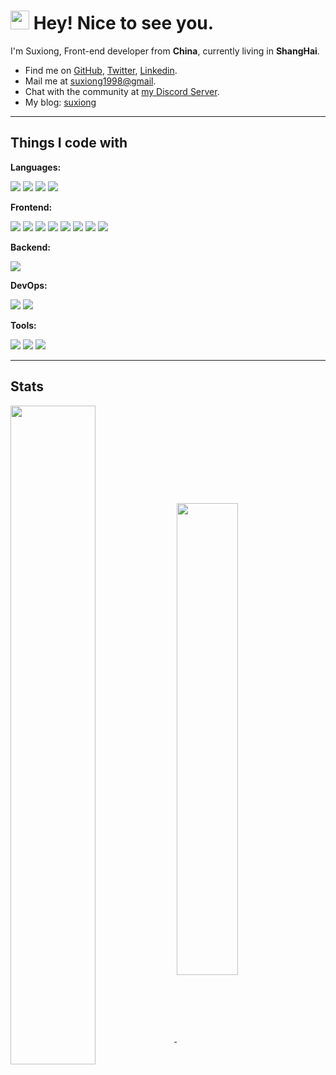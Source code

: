 # <img src="https://emojis.slackmojis.com/emojis/images/1531849430/4246/blob-sunglasses.gif?1531849430" width="30"/> Hey! Nice to see you.

I'm Suxiong, Front-end developer from **China**, currently living in **ShangHai**.

- Find me on [GitHub](https://github.com/YeSuX), [Twitter](https://twitter.com/YeSuX1998), [Linkedin](https://discord.gg/evZrD9h5qW).
- Mail me at [suxiong1998@gmail](mailto:suxiong1998@gmail.com).
- Chat with the community at [my Discord Server](https://discord.gg/evZrD9h5qW).
- My blog: [suxiong](https://yesux.github.io/)

---
## Things I code with

**Languages:**
<p align="left">
    <img src="https://img.shields.io/badge/HTML5-E34F26?style=flat-square&logo=html5&logoColor=white" />
    <img src="https://img.shields.io/badge/CSS3-1572B6?style=flat-square&logo=css3&logoColor=white" />
    <img src="https://img.shields.io/badge/JavaScript-323330?style=flat-square&logo=javascript&logoColor=F7DF1E" />
    <img src="https://img.shields.io/badge/TypeScript-007ACC?style=flat-square&logo=typescript&logoColor=white" />
</p>

**Frontend:**
<p align="left">
    <img src="https://img.shields.io/badge/Vue.js-35495E?style=flat-square&logo=vuedotjs&logoColor=4FC08D" />
    <img src="https://img.shields.io/badge/Nuxt.js-00C58E?style=flat-square&logo=nuxtdotjs&logoColor=white" />
    <img src="https://img.shields.io/badge/React-20232A?style=flat-square&logo=react&logoColor=61DAFB" />
    <img src="https://img.shields.io/badge/Next.js-000000?style=flat-square&logo=nextdotjs&logoColor=white" />
    <img src="https://img.shields.io/badge/Webpack-8DD6F9?style=flat-square&logo=webpack&logoColor=white" />
    <img src="https://img.shields.io/badge/Vite-646CFF?style=flat-square&logo=vite&logoColor=white" />
    <img src="https://img.shields.io/badge/Turborepo-EF4444?style=flat-square&logo=Turborepo&logoColor=white" />
    <img src="https://img.shields.io/badge/pnpm-F69220?style=flat-square&logo=pnpm&logoColor=white" />
</p>

**Backend:**
<p align="left">
     <img src="https://img.shields.io/badge/Node.js-339933?style=flat-square&logo=nodedotjs&logoColor=white" />
</p>

**DevOps:**
<p align="left">
    <img src="https://img.shields.io/badge/GitHub_Actions-2088FF?style=flat-square&logo=github-actions&logoColor=white" />
    <img src="https://img.shields.io/badge/Vercel-000000?style=flat-square&logo=vercel&logoColor=white" />
</p>

**Tools:**
<p align="left">
    <img src="https://img.shields.io/badge/Notion-000000?style=flat-square&logo=notion&logoColor=white" />
    <img src="https://img.shields.io/badge/VSCode-0078D4?style=flat-square&logo=visual%20studio%20code&logoColor=white" />
    <img src="https://img.shields.io/badge/Figma-F24E1E?style=flat-square&logo=Figma&logoColor=white" />
</p>

---

## Stats

<a href="https://github.com/YeSuX">
  <img align="center" width="52%" src="https://github-readme-stats.vercel.app/api?username=YeSuX&theme=radical&show_icons=true&hide_border=true&include_all_commits=true&count_private=true&hide_title=true" />
</a>

<a href="https://github.com/YeSuX">
  <img align="center" width="44%" src="https://github-readme-streak-stats.herokuapp.com/?user=YeSuX&theme=merko&hide_border=false&border_radius=4.5&locale=en&date_format=&properties=background" />
</a>

